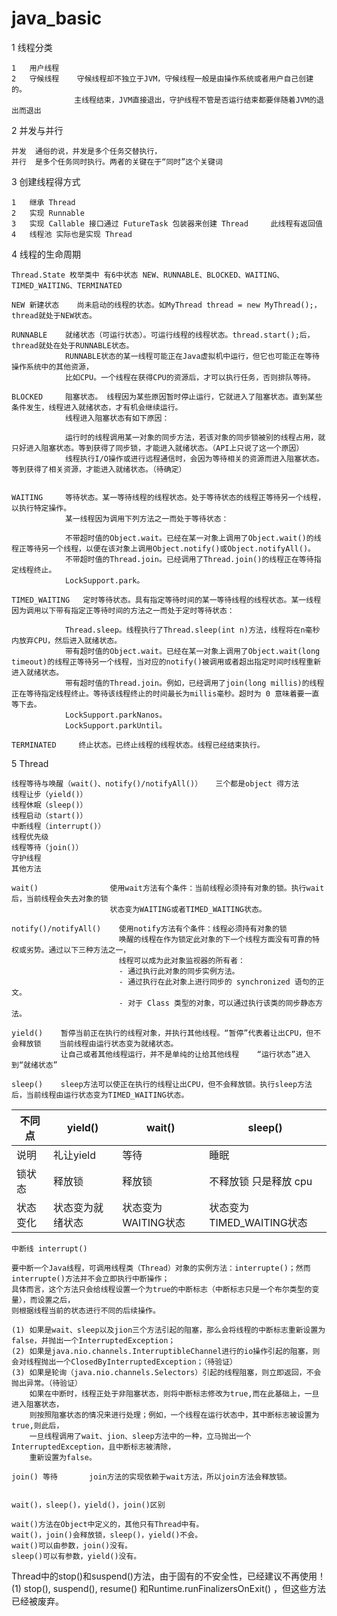 # java_basic 

1   线程分类

    1   用户线程
    2   守候线程    守候线程却不独立于JVM，守候线程一般是由操作系统或者用户自己创建的。
                  主线程结束，JVM直接退出，守护线程不管是否运行结束都要伴随着JVM的退出而退出
    
2   并发与并行 

    并发  通俗的说，并发是多个任务交替执行，
    并行  是多个任务同时执行。两者的关键在于“同时”这个关键词    
    
3   创建线程得方式

    1   继承 Thread
    2   实现 Runnable
    3   实现 Callable 接口通过 FutureTask 包装器来创建 Thread     此线程有返回值
    4   线程池 实际也是实现 Thread 

4   线程的生命周期

    Thread.State 枚举类中 有6中状态 NEW、RUNNABLE、BLOCKED、WAITING、TIMED_WAITING、TERMINATED
    
    NEW 新建状态    尚未启动的线程的状态。如MyThread thread = new MyThread();，thread就处于NEW状态。
    
    RUNNABLE    就绪状态（可运行状态）。可运行线程的线程状态。thread.start();后，thread就处在处于RUNNABLE状态。
                RUNNABLE状态的某一线程可能正在Java虚拟机中运行，但它也可能正在等待操作系统中的其他资源，
                比如CPU。一个线程在获得CPU的资源后，才可以执行任务，否则排队等待。
    
    BLOCKED     阻塞状态。 线程因为某些原因暂时停止运行，它就进入了阻塞状态。直到某些条件发生，线程进入就绪状态，才有机会继续运行。 
                线程进入阻塞状态有如下原因：
    
                运行时的线程调用某一对象的同步方法，若该对象的同步锁被别的线程占用，就只好进入阻塞状态。等到获得了同步锁，才能进入就绪状态。（API上只说了这一个原因）
                线程执行I/O操作或进行远程通信时，会因为等待相关的资源而进入阻塞状态。等到获得了相关资源，才能进入就绪状态。（待确定）
          
    
    WAITING     等待状态。某一等待线程的线程状态。处于等待状态的线程正等待另一个线程，以执行特定操作。
                某一线程因为调用下列方法之一而处于等待状态：  
                
                不带超时值的Object.wait。已经在某一对象上调用了Object.wait()的线程正等待另一个线程，以便在该对象上调用Object.notify()或Object.notifyAll()。
                不带超时值的Thread.join。已经调用了Thread.join()的线程正在等待指定线程终止。
                LockSupport.park。
       
    TIMED_WAITING   定时等待状态。具有指定等待时间的某一等待线程的线程状态。某一线程因为调用以下带有指定正等待时间的方法之一而处于定时等待状态：
    
                Thread.sleep。线程执行了Thread.sleep(int n)方法，线程将在n毫秒内放弃CPU，然后进入就绪状态。
                带有超时值的Object.wait。已经在某一对象上调用了Object.wait(long timeout)的线程正等待另一个线程，当对应的notify()被调用或者超出指定时间时线程重新进入就绪状态。
                带有超时值的Thread.join。例如，已经调用了join(long millis)的线程正在等待指定线程终止。等待该线程终止的时间最长为millis毫秒。超时为 0 意味着要一直等下去。
                LockSupport.parkNanos。
                LockSupport.parkUntil。
         
    TERMINATED     终止状态。已终止线程的线程状态。线程已经结束执行。

5   Thread 

    线程等待与唤醒（wait()、notify()/notifyAll()）   三个都是object 得方法
    线程让步（yield()）
    线程休眠（sleep()）
    线程启动（start()）
    中断线程（interrupt()）
    线程优先级
    线程等待（join()）
    守护线程
    其他方法

    wait()                使用wait方法有个条件：当前线程必须持有对象的锁。执行wait后，当前线程会失去对象的锁
                          状态变为WAITING或者TIMED_WAITING状态。
    
    notify()/notifyAll()    使用notify方法有个条件：线程必须持有对象的锁   
                            唤醒的线程在作为锁定此对象的下一个线程方面没有可靠的特权或劣势。通过以下三种方法之一，
                            线程可以成为此对象监视器的所有者： 
                            - 通过执行此对象的同步实例方法。 
                            - 通过执行在此对象上进行同步的 synchronized 语句的正文。 
                            - 对于 Class 类型的对象，可以通过执行该类的同步静态方法。 

    yield()    暂停当前正在执行的线程对象，并执行其他线程。“暂停”代表着让出CPU，但不会释放锁    当前线程由运行状态变为就绪状态。
               让自己或者其他线程运行，并不是单纯的让给其他线程    “运行状态”进入到“就绪状态”
    
    sleep()    sleep方法可以使正在执行的线程让出CPU，但不会释放锁。执行sleep方法后，当前线程由运行状态变为TIMED_WAITING状态。
    
不同点|yield()|wait()|sleep()
------| -------|------|-------
说明	|礼让yield|	等待| 睡眠
锁状态	|释放锁	|释放锁|  不释放锁 只是释放 cpu
状态变化	|状态变为就绪状态|	状态变为WAITING状态|状态变为TIMED_WAITING状态

    中断线 interrupt()
    
    要中断一个Java线程，可调用线程类（Thread）对象的实例方法：interrupte()；然而interrupte()方法并不会立即执行中断操作；
    具体而言，这个方法只会给线程设置一个为true的中断标志（中断标志只是一个布尔类型的变量），而设置之后，
    则根据线程当前的状态进行不同的后续操作。
    
    (1) 如果是wait、sleep以及jion三个方法引起的阻塞，那么会将线程的中断标志重新设置为false，并抛出一个InterruptedException；
    (2) 如果是java.nio.channels.InterruptibleChannel进行的io操作引起的阻塞，则会对线程抛出一个ClosedByInterruptedException；（待验证）
    (3) 如果是轮询（java.nio.channels.Selectors）引起的线程阻塞，则立即返回，不会抛出异常。（待验证）
        如果在中断时，线程正处于非阻塞状态，则将中断标志修改为true,而在此基础上，一旦进入阻塞状态，
        则按照阻塞状态的情况来进行处理；例如，一个线程在运行状态中，其中断标志被设置为true,则此后，
        一旦线程调用了wait、jion、sleep方法中的一种，立马抛出一个InterruptedException，且中断标志被清除，
        重新设置为false。
    
    join() 等待       join方法的实现依赖于wait方法，所以join方法会释放锁。

    
    wait()，sleep()，yield()，join()区别
    
    wait()方法在Object中定义的，其他只有Thread中有。
    wait()，join()会释放锁，sleep()，yield()不会。
    wait()可以由参数，join()没有。
    sleep()可以有参数，yield()没有。


Thread中的stop()和suspend()方法，由于固有的不安全性，已经建议不再使用！
(1) stop(), suspend(), resume() 和Runtime.runFinalizersOnExit() ，但这些方法已经被废弃。









